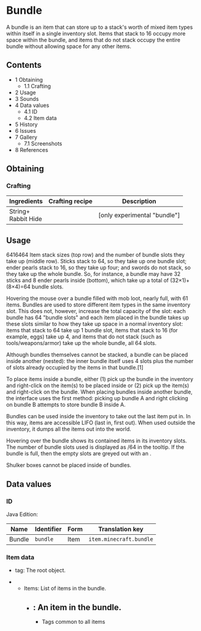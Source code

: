 # Bundle
A bundle is an item that can store up to a stack's worth of mixed item types within itself in a single inventory slot. Items that stack to 16 occupy more space within the bundle, and items that do not stack occupy the entire bundle without allowing space for any other items.

## Contents
- 1 Obtaining
	- 1.1 Crafting
- 2 Usage
- 3 Sounds
- 4 Data values
	- 4.1 ID
	- 4.2 Item data
- 5 History
- 6 Issues
- 7 Gallery
	- 7.1 Screenshots
- 8 References

## Obtaining
### Crafting
| Ingredients             | Crafting recipe | Description                  |
|-------------------------|-----------------|------------------------------|
| String+<br/>Rabbit Hide |                 | [only experimental "bundle"] |

## Usage


6416464
Item stack sizes (top row) and the number of bundle slots they take up (middle row). Sticks stack to 64, so they take up one bundle slot; ender pearls stack to 16, so they take up four; and swords do not stack, so they take up the whole bundle. So, for instance, a bundle may have 32 sticks and 8 ender pearls inside (bottom), which take up a total of (32×1)+(8×4)=64 bundle slots.


Hovering the mouse over a bundle filled with mob loot, nearly full, with 61 items.
Bundles are used to store different item types in the same inventory slot. This does not, however, increase the total capacity of the slot: each bundle has 64 "bundle slots" and each item placed in the bundle takes up these slots similar to how they take up space in a normal inventory slot: items that stack to 64 take up 1 bundle slot, items that stack to 16 (for example, eggs) take up 4, and items that do not stack (such as tools/weapons/armor) take up the whole bundle, all 64 slots.

Although bundles themselves cannot be stacked, a bundle can be placed inside another (nested): the inner bundle itself uses 4 slots plus the number of slots already occupied by the items in that bundle.[1]

To place items inside a bundle, either (1) pick up the bundle in the inventory and right-click on the item(s) to be placed inside or (2) pick up the item(s) and right-click on the bundle. When placing bundles inside another bundle, the interface uses the first method: picking up bundle A and right clicking on bundle B attempts to store bundle B inside A.

Bundles can be used inside the inventory to take out the last item put in. In this way, items are accessible LIFO (last in, first out). When used outside the inventory, it dumps all the items out into the world.

Hovering over the bundle shows its contained items in its inventory slots. The number of bundle slots used is displayed as <fullness>/64 in the tooltip. If the bundle is full, then the empty slots are greyed out with an .

Shulker boxes cannot be placed inside of bundles.

## Data values
### ID
Java Edition:

| Name   | Identifier | Form | Translation key         |
|--------|------------|------|-------------------------|
| Bundle | `bundle`   | Item | `item.minecraft.bundle` |

### Item data
- tag: The root object.

- 
	- Items: List of items in the bundle.
		- : An item in the bundle.
			- 
			- Tags common to all items

